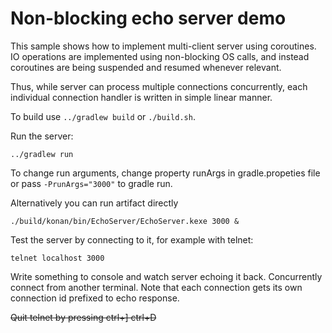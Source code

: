 # Non-blocking echo server demo

This sample shows how to implement multi-client server using coroutines.
IO operations are implemented using non-blocking OS calls, and instead coroutines
are being suspended and resumed whenever relevant.

Thus, while server can process multiple connections concurrently,
each individual connection handler is written in simple linear manner.

To build use `../gradlew build` or `./build.sh`.

Run the server:

    ../gradlew run
    
To change run arguments, change property runArgs in gradle.propeties file 
or pass `-PrunArgs="3000"` to gradle run. 

Alternatively you can run artifact directly 

    ./build/konan/bin/EchoServer/EchoServer.kexe 3000 &

Test the server by connecting to it, for example with telnet:

    telnet localhost 3000

Write something to console and watch server echoing it back.
Concurrently connect from another terminal. Note that each connection gets its own
connection id prefixed to echo response.


~~Quit telnet by pressing ctrl+] ctrl+D~~


